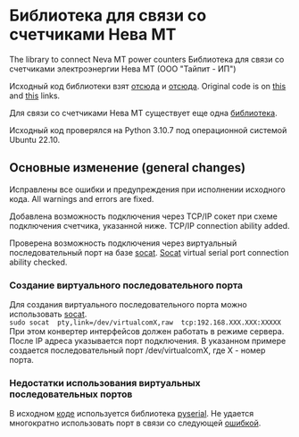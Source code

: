 # Библиотека для связи со счетчиками Нева МТ
The library to connect Neva MT power counters
Библиотека для связи со счетчиками электроэнергии Нева МТ (ООО "Тайпит - ИП")

Исходный код библиотеки взят [отсюда](https://github.com/vika-sonne/NevaMt3xx/) и [отсюда](https://github.com/AlexObukhoff/neva-py3/).
Original code is on [this](https://github.com/vika-sonne/NevaMt3xx/) and [this](https://github.com/AlexObukhoff/neva-py3/) links.

Для связи со счетчиками Нева МТ существует еще одна [библиотека](https://github.com/nnemirovsky/pyneva/).

Исходный код проверялся на Python 3.10.7 под операционной системой Ubuntu 22.10.

## Основные изменение (general changes)
Исправлены все ошибки и предупреждения при исполнении исходного кода.
All warnings and errors are fixed.

Добавлена возможность подключения через TCP/IP сокет при схеме подключения счетчика, указанной ниже.
TCP/IP connection ability added.

Проверена возможность подключения через виртуальный последовательный порт на базе [socat](http://www.dest-unreach.org/socat/doc/socat.html).
[Socat](http://www.dest-unreach.org/socat/doc/socat.html) virtual serial port connection ability checked.

### Создание виртуального последовательного порта
Для создания виртуального последовательного порта можно использовать [socat](http://www.dest-unreach.org/socat/doc/socat.html).<br>
`sudo socat  pty,link=/dev/virtualcomX,raw  tcp:192.168.XXX.XXX:XXXXX`
При этом конвертер интерфейсов должен работать в режиме сервера. После IP адреса указывается порт подключения. В указанном примере создается последовательный порт /dev/virtualcomX, где X - номер порта.

### Недостатки использования виртуальных последовательных портов
В исходном [коде](https://github.com/AlexObukhoff/neva-py3/) используется библиотека [pyserial](https://pypi.org/project/pyserial/). Не удается многократно использовать порт в связи со следующей [ошибкой](https://github.com/pyserial/pyserial/issues/196).
